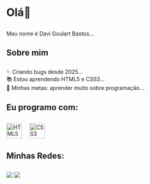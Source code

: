 <h1 align="left">Olá👋</h1>

##

<p align="left">Meu nome é Davi Goulart Bastos...</p>

##

<h2 align="left">Sobre mim</h2>

##

<p align="left">✨ Criando bugs desde 2025...<br>📚 Estou aprendendo HTML5 e CSS3...<br>🎯 Minhas metas: aprender muito sobre programação...</p>

##

<h2 align="left">Eu programo com:</h2>

##

<div align="left">
 <img src="https://cdn.jsdelivr.net/gh/devicons/devicon@latest/icons/html5/html5-original.svg" height="40" alt="HTML5 logo">
  <img width="12">
 <img src="https://cdn.jsdelivr.net/gh/devicons/devicon@latest/icons/css3/css3-original.svg" height="40" alt="CSS3 logo">
  <img width="12">
</div>

##

<h2 align="left">Minhas Redes:</h2>

##

<a href="https://www.linkedin.com/in/davi-goulart-bastos-a3b690266/" target="blank"><img src="https://img.shields.io/badge/LinkedIn-0077B5?style=for-the-badge&logo=linkedin&logoColor=white" taget="blank"></a>
<a href="mailto:davigoulart.bastos@gmail.com" target="blank"><img src="https://img.shields.io/badge/Gmail-D14836?style=for-the-badge&logo=gmail&logoColor=white" target="blank"></a>

##
